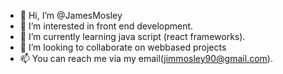 - 👋 Hi, I’m @JamesMosley
- 👀 I’m interested in front end development.
- 🌱 I’m currently learning java script (react frameworks).
- 💞️ I’m looking to collaborate on webbased projects
- 📫 You can reach me via my email(jimmosley90@gmail.com).

<!---
JamesMosley/JamesMosley is a ✨ special ✨ repository because its `README.md` (this file) appears on your GitHub profile.
You can click the Preview link to take a look at your changes.
--->
